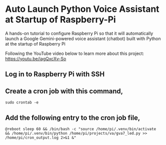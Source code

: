 # Auto Launch Python Voice Assistant at Startup of Raspberry-Pi

A hands-on tutorial to configure Raspberry Pi so that it will automatically launch a Google Gemini-powered voice assistant (chatbot) built with Python at the startup of Raspberry Pi

Following the YouTube video below to learn more about this project:
https://youtu.be/iagQxcXv-So

## Log in to Raspberry Pi with SSH
## Create a cron job with this command, 
```console 
sudo crontab -e
```

## Add the following entry to the cron job file, 
```console 
@reboot sleep 60 && /bin/bash -c "source /home/pi/.venv/bin/activate && /home/pi/.venv/bin/python /home/pi/projects/va/gva7_led.py >> /home/pi/cron_output.log 2>&1 &"
```
